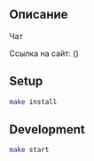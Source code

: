 ## Описание

Чат

Ссылка на сайт: ()


## Setup

```bash
make install
```

## Development

```bash
make start
```



